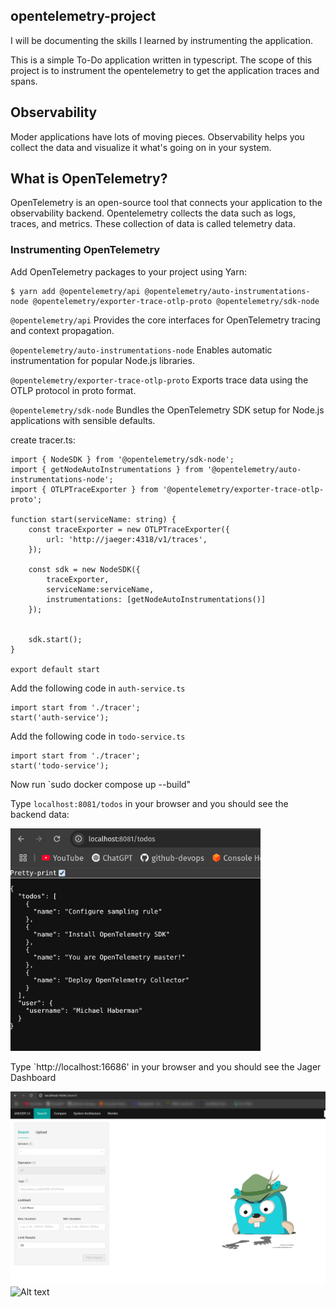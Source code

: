 ## opentelemetry-project

I will be documenting the skills I learned by instrumenting the application.

This is a simple To-Do application written in typescript. The scope of this project is to instrument the opentelemetry to get the application traces and spans.


## Observability

Moder applications have lots of moving pieces. Observability helps you collect the data and visualize it what's going on in your system.


## What is OpenTelemetry?

OpenTelemetry is an open-source tool that connects your application to the observability backend. Opentelemetry collects the data such as logs, traces, and metrics. These collection of data is called telemetry data.


### Instrumenting OpenTelemetry

Add OpenTelemetry packages to your project using Yarn:

```
$ yarn add @opentelemetry/api @opentelemetry/auto-instrumentations-node @opentelemetry/exporter-trace-otlp-proto @opentelemetry/sdk-node
```

`@opentelemetry/api` Provides the core interfaces for OpenTelemetry tracing and context propagation.

`@opentelemetry/auto-instrumentations-node` Enables automatic instrumentation for popular Node.js libraries.

`@opentelemetry/exporter-trace-otlp-proto` Exports trace data using the OTLP protocol in proto format.

`@opentelemetry/sdk-node` Bundles the OpenTelemetry SDK setup for Node.js applications with sensible defaults.


create tracer.ts:
```
import { NodeSDK } from '@opentelemetry/sdk-node';
import { getNodeAutoInstrumentations } from '@opentelemetry/auto-instrumentations-node';
import { OTLPTraceExporter } from '@opentelemetry/exporter-trace-otlp-proto';

function start(serviceName: string) {
    const traceExporter = new OTLPTraceExporter({
        url: 'http://jaeger:4318/v1/traces',
    });

    const sdk = new NodeSDK({
        traceExporter,
        serviceName:serviceName,
        instrumentations: [getNodeAutoInstrumentations()]
    });


    sdk.start();
}

export default start
```

Add the following code in `auth-service.ts`

```
import start from './tracer';
start('auth-service');
```


Add the following code in `todo-service.ts`

```
import start from './tracer';
start('todo-service');
```


Now run `sudo docker compose up --build"

Type `localhost:8081/todos` in your browser and you should see the backend data:

<img src="images/8081.png" alt="Alt text" width="400"/>


Type `http://localhost:16686' in your browser and you should see the Jager Dashboard

<img src="images/16686.png" alt="Alt text" width="800"/>


<img src="images/jaeger." alt="Alt text" width="800"/>
